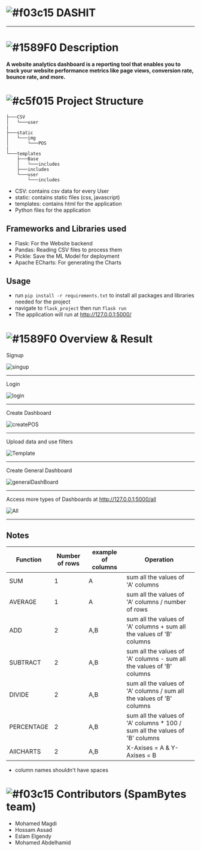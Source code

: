 # ![#f03c15](https://via.placeholder.com/15/f03c15/000000?text=+) DASHIT

 <hr>

# ![#1589F0](https://via.placeholder.com/15/1589F0/000000?text=+) Description

**A website analytics dashboard is a reporting tool that enables you to track your website performance metrics like page views, conversion rate, bounce rate, and more.**

# ![#c5f015](https://via.placeholder.com/15/c5f015/000000?text=+) Project Structure

```
├───CSV
│   └───user
|
├───static
│   └───img
│       └───POS
|
└───templates
    ├───Base
    │   └───includes
    ├───includes
    └───user
        └───includes

```

- CSV: contains csv data for every User
- static: contains static files (css, javascript)
- templates: contains html for the application
- Python files for the application

## Frameworks and Libraries used

- Flask: For the Website backend
- Pandas: Reading CSV files to process them
- Pickle: Save the ML Model for deployment
- Apache ECharts: For generating the Charts

## Usage

- run `pip install -r requirements.txt` to install all packages and libraries needed for the project
- navigate to `flask_project` then run `flask run`
- The application will run at http://127.0.0.1:5000/

# ![#1589F0](https://via.placeholder.com/15/1589F0/000000?text=+) Overview & Result

Signup

![singup](https://user-images.githubusercontent.com/41721894/114431352-b143c700-9bbf-11eb-833b-bbf41c18a0ec.gif) <hr>
Login

![login](https://user-images.githubusercontent.com/41721894/114431623-fec03400-9bbf-11eb-840a-aefdc7d9be69.gif) <hr>
Create Dashboard

![createPOS](https://user-images.githubusercontent.com/41721894/114431560-ebad6400-9bbf-11eb-973d-aa70c3a12c78.gif) <hr>
Upload data and use filters

![Template](https://user-images.githubusercontent.com/41721894/114431470-cf112c00-9bbf-11eb-999f-f9b84ff64d39.gif) <hr>
Create General Dashboard

![generalDashBoard](https://user-images.githubusercontent.com/41721894/114445358-46e75280-9bd0-11eb-80bd-b18a796e105c.gif) <hr>
Access more types of Dashboards at http://127.0.0.1:5000/all

![All](https://user-images.githubusercontent.com/41721894/114450006-c3306480-9bd5-11eb-9aec-cc2f611e83e4.gif) <hr>

## Notes

| Function   | Number of rows | example of columns | Operation                                                                    |
| ---------- | -------------- | ------------------ | ---------------------------------------------------------------------------- |
| SUM        | 1              | A                  | sum all the values of 'A' columns                                            |
| AVERAGE    | 1              | A                  | sum all the values of 'A' columns / number of rows                           |
| ADD        | 2              | A,B                | sum all the values of 'A' columns + sum all the values of 'B' columns        |
| SUBTRACT   | 2              | A,B                | sum all the values of 'A' columns - sum all the values of 'B' columns        |
| DIVIDE     | 2              | A,B                | sum all the values of 'A' columns / sum all the values of 'B' columns        |
| PERCENTAGE | 2              | A,B                | sum all the values of 'A' columns \* 100 / sum all the values of 'B' columns |
| AllCHARTS  | 2              | A,B                | X-Axises = A & Y-Axises = B                                                  |

- column names shouldn't have spaces

# ![#f03c15](https://via.placeholder.com/15/f03c15/000000?text=+) Contributors (SpamBytes team)

- Mohamed Magdi
- Hossam Assad
- Eslam Elgendy
- Mohamed Abdelhamid
